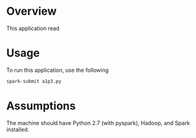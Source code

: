 # Overview
This application read 

# Usage
To run this application, use the following

```sh
spark-submit a1p3.py
```

# Assumptions 
The machine should have Python 2.7 (with pyspark), Hadoop, and Spark installed. 
